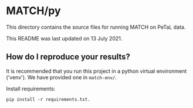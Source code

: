 # MATCH/py

This directory contains the source files for running MATCH on PeTaL data.

This README was last updated on 13 July 2021.

## How do I reproduce your results?

It is recommended that you run this project in a python virtual environment ('venv'). We have provided one in `match-env/`.

Install requirements:

```
pip install -r requirements.txt.
```




